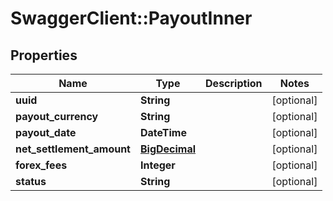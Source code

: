# SwaggerClient::PayoutInner

## Properties
Name | Type | Description | Notes
------------ | ------------- | ------------- | -------------
**uuid** | **String** |  | [optional] 
**payout_currency** | **String** |  | [optional] 
**payout_date** | **DateTime** |  | [optional] 
**net_settlement_amount** | [**BigDecimal**](BigDecimal.md) |  | [optional] 
**forex_fees** | **Integer** |  | [optional] 
**status** | **String** |  | [optional] 

